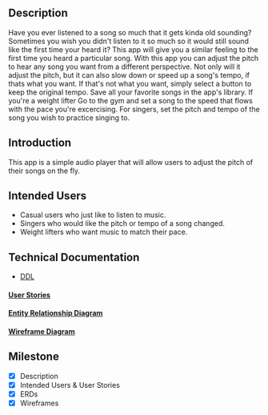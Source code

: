 ## Description
Have you ever listened to a song so much that it gets kinda old sounding? Sometimes you wish you 
didn't listen to it so much so it would still sound like the first time your heard it? This
app will give you a similar feeling to the first time you heard a particular song. With this app
you can adjust the pitch to hear any song you want from a different perspective. Not only will it
adjust the pitch, but it can also slow down or speed up a song's tempo, if thats what you want. If that's not 
what you want, simply select a button to keep the original tempo. Save all your favorite songs in the 
app's library. If you're a weight lifter Go to the gym and set a song to the speed that flows with the 
pace you're excercising. For singers, set the pitch and tempo of the song you wish to practice singing to.  

## Introduction
This app is a simple audio player that will allow users to adjust the pitch of their songs on 
the fly. 

## Intended Users
* Casual users who just like to listen to music.
* Singers who would like the pitch or tempo of a song changed.
* Weight lifters who want music to match their pace.

## Technical Documentation
* [DDL](docs/ddl.md)

#### [User Stories](docs/user-stories.md)

#### [Entity Relationship Diagram](docs/erd.md)

#### [Wireframe Diagram](docs/wireframe.md)

## Milestone
* [x] Description
* [x] Intended Users &amp; User Stories
* [x] ERDs
* [x] Wireframes